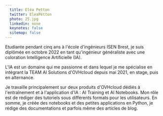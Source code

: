 ```yaml
---
  title: Eléa Petton
  twitter: EleaPetton
  photo: 25.jpg
  linkedin: none
  keynotes: false
  sitemap: false
---
```

Etudiante pendant cinq ans à l'école d'ingénieurs ISEN Brest, je suis diplômée en octobre 2022 en tant qu'ingénieur généraliste avec une coloration Intelligence Artificielle (IA).

L'IA est un domaine qui me passionne et dans lequel je me spécialise en intégrant la TEAM AI Solutions d'OVHcloud depuis mai 2021, en stage, puis en alternance.

Je travaille principalement sur deux produits d'OVHcloud dédiés à l'entraînement et à l'application d'IA : AI Training et AI Notebooks. Mon rôle est de rédiger des tutoriels sous différents formats pour les utilisateurs. En somme, je créée des notebooks et des petites applications en Python, je rédige des documentations et parfois même des articles de blog.
